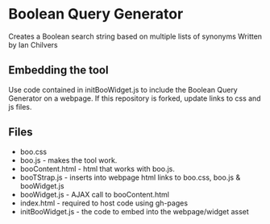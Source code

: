 # Boolean Query Generator
Creates a Boolean search string based on multiple lists of synonyms
Written by Ian Chilvers

Embedding the tool
------------------
Use code contained in initBooWidget.js to include the Boolean Query Generator on a webpage.
If this repository is forked, update links to css and js files.

Files
-----
* boo.css
* boo.js - makes the tool work.
* booContent.html - html that works with boo.js.
* booTStrap.js - inserts into webpage html links to boo.css, boo.js & booWidget.js
* booWidget.js - AJAX call to booContent.html
* index.html - required to host code using gh-pages
* initBooWidget.js - the code to embed into the webpage/widget asset
